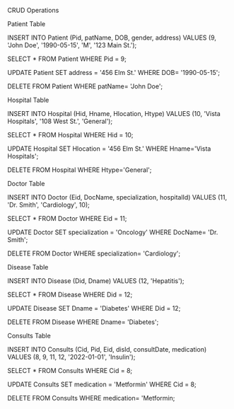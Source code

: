 CRUD Operations

Patient Table

INSERT INTO Patient (Pid, patName, DOB, gender, address)
VALUES (9, 'John Doe', '1990-05-15', 'M', '123 Main St.');

SELECT * FROM Patient WHERE Pid = 9;

UPDATE Patient SET address = '456 Elm St.' WHERE DOB= '1990-05-15';

DELETE FROM Patient WHERE patName= 'John Doe';


Hospital Table

INSERT INTO Hospital (Hid, Hname, Hlocation, Htype)
VALUES (10, 'Vista Hospitals', '108 West St.', 'General');

SELECT * FROM Hospital WHERE Hid = 10;

UPDATE Hospital SET Hlocation = '456 Elm St.' WHERE Hname='Vista Hospitals';

DELETE FROM Hospital WHERE Htype='General';


Doctor Table

INSERT INTO Doctor (Eid, DocName, specialization, hospitalId)
VALUES (11, 'Dr. Smith', 'Cardiology', 10);

SELECT * FROM Doctor WHERE Eid = 11;

UPDATE Doctor SET specialization = 'Oncology' WHERE DocName= 'Dr. Smith';

DELETE FROM Doctor WHERE specialization= 'Cardiology';


Disease Table

INSERT INTO Disease (Did, Dname)
VALUES (12, 'Hepatitis');

SELECT * FROM Disease WHERE Did = 12;

UPDATE Disease SET Dname = 'Diabetes' WHERE Did = 12;

DELETE FROM Disease WHERE Dname= 'Diabetes';


Consults Table 

INSERT INTO Consults (Cid, Pid, Eid, disId, consultDate, medication)
VALUES (8, 9, 11, 12, '2022-01-01', 'Insulin');

SELECT * FROM Consults WHERE Cid = 8;

UPDATE Consults SET medication = 'Metformin' WHERE Cid = 8;

DELETE FROM Consults WHERE medication= 'Metformin;
